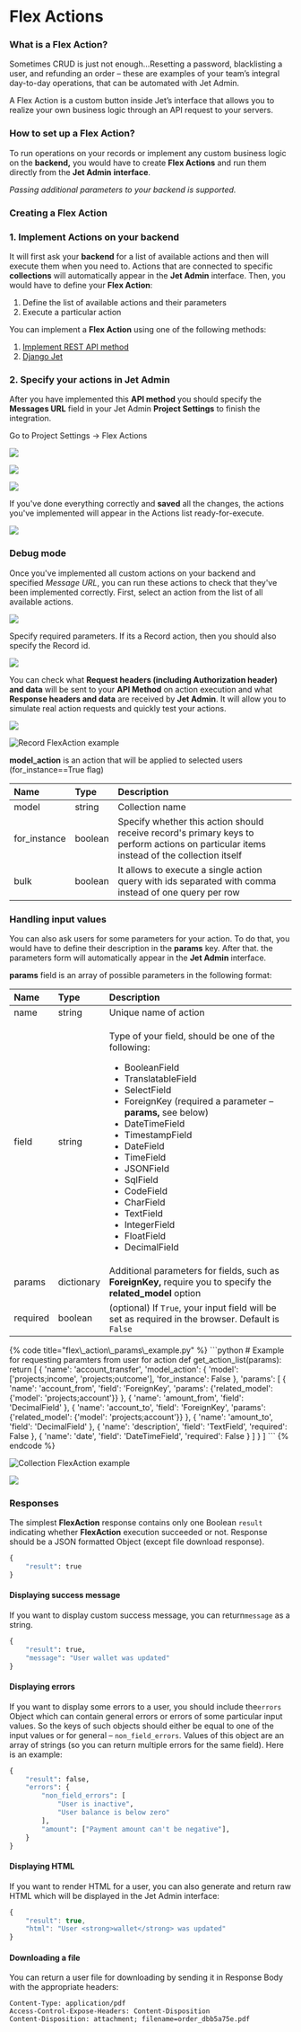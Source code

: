 # Flex Actions

### What is a Flex Action?

Sometimes CRUD is just not enough...Resetting a password, blacklisting a user, and refunding an order – these are examples of your team’s integral day-to-day operations, that can be automated with Jet Admin.

A Flex Action is a custom button inside Jet’s interface that allows you to realize your own business logic through an API request to your servers.

### How to set up a Flex Action?

To run operations on your records or implement any custom business logic on the **backend,** you would have to create **Flex Actions** and run them directly from the **Jet Admin** **interface**. 

_Passing additional parameters to your backend is supported._

### Creating a Flex Action

### 1. Implement Actions on your backend

It will first ask your **backend** for a list of available actions and then will execute them when you need to. Actions that are connected to specific **collections** will automatically appear in the **Jet Admin** interface. Then, you would have to define your **Flex Action**:

1. Define the list of available actions and their parameters
2. Execute a particular action

You can implement a **Flex Action** using one of the following methods:

1. [Implement REST API method](jet-bridge.md)
2. [Django Jet](jet-django.md)

### 2. Specify your actions in Jet Admin

After you have implemented this **API method** you should specify the **Messages URL** field in your Jet Admin **Project Settings** to finish the integration.

Go to Project Settings -&gt; Flex Actions

![](../../../.gitbook/assets/image%20%28158%29.png)

![](../../../.gitbook/assets/image%20%2867%29.png)

![](../../../.gitbook/assets/image%20%286%29.png)

If you've done everything correctly and **saved** all the changes, the actions you've implemented will appear in the Actions list ready-for-execute.

![](../../../.gitbook/assets/image%20%28208%29.png)



### Debug mode

Once you've implemented all custom actions on your backend and specified _Message URL_, you can run these actions to check that they've been implemented correctly. First, select an action from the list of all available actions.

![](../../../.gitbook/assets/image%20%28184%29.png)

Specify required parameters. If its a Record action, then you should also specify the Record id.

![](../../../.gitbook/assets/image%20%283%29.png)

You can check what **Request headers \(including Authorization header\) and data** will be sent to your **API Method** on action execution and what **Response headers and data** are received by **Jet Admin**. It will allow you to simulate real action requests and quickly test your actions.

![](../../../.gitbook/assets/image%20%2826%29.png)



![Record FlexAction example](../../../.gitbook/assets/image%20%2854%29.png)

**model\_action** is an action that will be applied to selected users \(for\_instance==True flag\)

| Name | Type | Description |
| :--- | :--- | :--- |
|  model | string | Collection name |
| for\_instance | boolean | Specify whether this action should receive record's primary keys to perform actions on particular items instead of the collection itself |
| bulk | boolean | It allows to execute a single action query with ids separated with comma instead of one query per row |

####  <a id="handling-input-values"></a>

### Handling input values

You can also ask users for some parameters for your action. To do that, you would have to define their description in the **params** key. After that. the parameters form will automatically appear in the **Jet Admin** interface.

**params** field is an array of possible parameters in the following format:

<table>
  <thead>
    <tr>
      <th style="text-align:left">Name</th>
      <th style="text-align:left">Type</th>
      <th style="text-align:left">Description</th>
    </tr>
  </thead>
  <tbody>
    <tr>
      <td style="text-align:left">name</td>
      <td style="text-align:left">string</td>
      <td style="text-align:left">Unique name of action</td>
    </tr>
    <tr>
      <td style="text-align:left">field</td>
      <td style="text-align:left">string</td>
      <td style="text-align:left">
        <p>Type of your field, should be one of the following:</p>
        <ul>
          <li>BooleanField</li>
          <li>TranslatableField</li>
          <li>SelectField</li>
          <li>ForeignKey (required a parameter &#x2013; <b>params, </b>see below)</li>
          <li>DateTimeField</li>
          <li>TimestampField</li>
          <li>DateField</li>
          <li>TimeField</li>
          <li>JSONField</li>
          <li>SqlField</li>
          <li>CodeField</li>
          <li>CharField</li>
          <li>TextField</li>
          <li>IntegerField</li>
          <li>FloatField</li>
          <li>DecimalField</li>
        </ul>
      </td>
    </tr>
    <tr>
      <td style="text-align:left">params</td>
      <td style="text-align:left">dictionary</td>
      <td style="text-align:left">Additional parameters for fields, such as <b>ForeignKey,</b> require you
        to specify the <b>related_model</b> option</td>
    </tr>
    <tr>
      <td style="text-align:left">required</td>
      <td style="text-align:left">boolean</td>
      <td style="text-align:left">(optional) If <code>True</code>, your input field will be set as required
        in the browser. Default is <code>False</code>
      </td>
    </tr>
  </tbody>
</table>{% code title="flex\_action\_params\_example.py" %}
```python
# Example for requesting paramters from user for action
def get_action_list(params):
    return [
        {
            'name': 'account_transfer',
            'model_action': {
                'model': ['projects;income', 'projects;outcome'],
                'for_instance': False
            },
            'params': [
                {
                    'name': 'account_from',
                    'field': 'ForeignKey',
                    'params': {'related_model': {'model': 'projects;account'}}
                },
                {
                    'name': 'amount_from',
                    'field': 'DecimalField'
                },
                {
                    'name': 'account_to',
                    'field': 'ForeignKey',
                    'params': {'related_model': {'model': 'projects;account'}}
                },
                {
                    'name': 'amount_to',
                    'field': 'DecimalField'
                },
                {
                    'name': 'description',
                    'field': 'TextField',
                    'required': False
                },
                {
                    'name': 'date',
                    'field': 'DateTimeField',
                    'required': False
                }
            ]
        }
    ]
```
{% endcode %}

![Collection FlexAction example](../../../.gitbook/assets/image%20%2847%29.png)

![](../../../.gitbook/assets/image%20%28104%29.png)

### Responses

The simplest **FlexAction** response contains only one Boolean `result` indicating whether **FlexAction** execution succeeded or not. Response should be a JSON formatted Object \(except  file download response\).

```python
{
    "result": true
}
```

#### Displaying success message

If you want to display custom success message, you can return`message` as a string.

```python
{
    "result": true,
    "message": "User wallet was updated"
}
```

#### Displaying errors

If you want to display some errors to a user, you should include the`errors` Object which can contain general errors or errors of some particular input values. So the keys of such objects should either be equal to one of the input values or for general – `non_field_errors`. Values of this object are an array of strings \(so you can return multiple errors for the same field\). Here is an example:

```python
{
    "result": false,
    "errors": {
        "non_field_errors": [
            "User is inactive",
            "User balance is below zero"
        ],
        "amount": ["Payment amount can't be negative"],
    }
}
```

#### Displaying HTML

If you want to render HTML for a user, you can also generate and return raw HTML which will be displayed in the Jet Admin interface:

```javascript
{
    "result": true,
    "html": "User <strong>wallet</strong> was updated"
}
```

#### Downloading a file

You can return a user file for downloading by sending it in Response Body with the appropriate headers:

```http
Content-Type: application/pdf
Access-Control-Expose-Headers: Content-Disposition
Content-Disposition: attachment; filename=order_dbb5a75e.pdf
```


